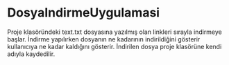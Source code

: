 # DosyaIndirmeUygulamasi
Proje klasöründeki text.txt dosyasına yazılmış olan linkleri sırayla indirmeye başlar. 
İndirme yapılırken dosyanın ne kadarının indirildiğini gösterir kullanıcıya ne kadar kaldığını gösterir. 
İndirilen dosya proje klasörüne kendi adıyla kaydedilir.
